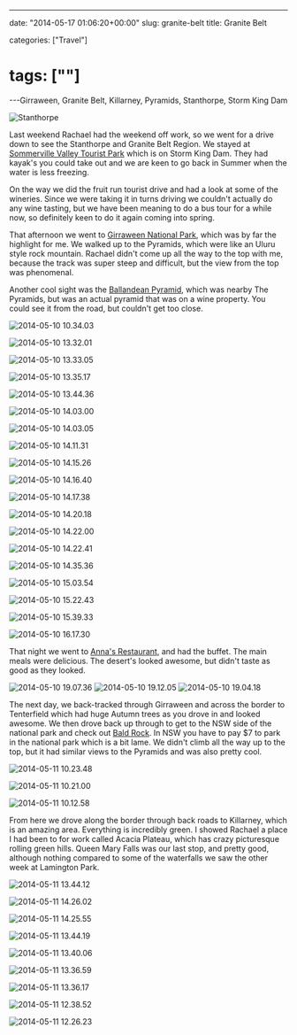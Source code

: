 ---

date: "2014-05-17 01:06:20+00:00"
slug: granite-belt
title: Granite Belt

categories: ["Travel"]
# tags: [""]
---Girraween, Granite Belt, Killarney, Pyramids, Stanthorpe, Storm King Dam

![Stanthorpe](stanthorpe.jpg)

Last weekend Rachael had the weekend off work, so we went for a drive down to see the Stanthorpe and Granite Belt Region. We stayed at [Sommerville Valley Tourist Park](http://www.sommervillevalley.com.au/home.html) which is on Storm King Dam. They had kayak's you could take out and we are keen to go back in Summer when the water is less freezing.

On the way we did the fruit run tourist drive and had a look at some of the wineries. Since we were taking it in turns driving we couldn't actually do any wine tasting, but we have been meaning to do a bus tour for a while now, so definitely keen to do it again coming into spring.

That afternoon we went to [Girraween National Park](http://www.nprsr.qld.gov.au/parks/girraween/), which was by far the highlight for me. We walked up to the Pyramids, which were like an Uluru style rock mountain. Rachael didn't come up all the way to the top with me, because the track was super steep and difficult, but the view from the top was phenomenal.

Another cool sight was the [Ballandean Pyramid](https://en.wikipedia.org/wiki/Ballandean_Pyramid), which was nearby The Pyramids, but was an actual pyramid that was on a wine property. You could see it from the road, but couldn't get too close.

![2014-05-10 10.34.03](2014-05-10-10-34-03.jpg "Castle Glen")

![2014-05-10 13.32.01](2014-05-10-13-32-01.jpg)

![2014-05-10 13.33.05](2014-05-10-13-33-05.jpg)

![2014-05-10 13.35.17](2014-05-10-13-35-17.jpg)

![2014-05-10 13.44.36](2014-05-10-13-44-36.jpg)

![2014-05-10 14.03.00](2014-05-10-14-03-00.jpg)

![2014-05-10 14.03.05](2014-05-10-14-03-05.jpg)

![2014-05-10 14.11.31](2014-05-10-14-11-31.jpg)

![2014-05-10 14.15.26](2014-05-10-14-15-26.jpg)

![2014-05-10 14.16.40](2014-05-10-14-16-401.jpg)

![2014-05-10 14.17.38](2014-05-10-14-17-38.jpg)

![2014-05-10 14.20.18](2014-05-10-14-20-18.jpg)

![2014-05-10 14.22.00](2014-05-10-14-22-00.jpg)

![2014-05-10 14.22.41](2014-05-10-14-22-41.jpg)

![2014-05-10 14.35.36](2014-05-10-14-35-36.jpg)

![2014-05-10 15.03.54](2014-05-10-15-03-54.jpg)

![2014-05-10 15.22.43](2014-05-10-15-22-43.jpg "State Border")

![2014-05-10 15.39.33](2014-05-10-15-39-33.jpg "Ballandean Pyramid")

![2014-05-10 16.17.30](2014-05-10-16-17-30.jpg "Storm King Dam")

That night we went to [Anna's Restaurant](http://www.annas.com.au/), and had the buffet. The main meals were delicious. The desert's looked awesome, but didn't taste as good as they looked.

![2014-05-10 19.07.36](annas1.jpg)
![2014-05-10 19.12.05](annas2.jpg)
![2014-05-10 19.04.18](annas3.jpg)

The next day, we back-tracked through Girraween and across the border to Tenterfield which had huge Autumn trees as you drove in and looked awesome. We then drove back up through to get to the NSW side of the national park and check out [Bald Rock](http://www.environment.nsw.gov.au/NationalParks/parkHome.aspx?id=n0001). In NSW you have to pay $7 to park in the national park which is a bit lame. We didn't climb all the way up to the top, but it had similar views to the Pyramids and was also pretty cool.

![2014-05-11 10.23.48](2014-05-11-10-23-48.jpg)

![2014-05-11 10.21.00](2014-05-11-10-21-00.jpg)

![2014-05-11 10.12.58](2014-05-11-10-12-58.jpg)

From here we drove along the border through back roads to Killarney, which is an amazing area. Everything is incredibly green. I showed Rachael a place I had been to for work called Acacia Plateau, which has crazy picturesque rolling green hills. Queen Mary Falls was our last stop, and pretty good, although nothing compared to some of the waterfalls we saw the other week at Lamington Park.

![2014-05-11 13.44.12](2014-05-11-13-44-12.jpg)

![2014-05-11 14.26.02](2014-05-11-14-26-02.jpg)

![2014-05-11 14.25.55](2014-05-11-14-25-55.jpg)

![2014-05-11 13.44.19](2014-05-11-13-44-19.jpg)

![2014-05-11 13.40.06](2014-05-11-13-40-06.jpg)

![2014-05-11 13.36.59](2014-05-11-13-36-59.jpg)

![2014-05-11 13.36.17](2014-05-11-13-36-17.jpg "Queen Mary Falls")

![2014-05-11 12.38.52](2014-05-11-12-38-52.jpg "Accacia Plataue")

![2014-05-11 12.26.23](2014-05-11-12-26-23.jpg)

